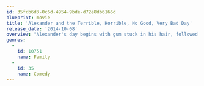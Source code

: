 ```yaml
---
id: 35fcb6d3-0c6d-4954-9bde-d72e8db6166d
blueprint: movie
title: 'Alexander and the Terrible, Horrible, No Good, Very Bad Day'
release_date: '2014-10-08'
overview: "Alexander's day begins with gum stuck in his hair, followed by more calamities. Though he finds little sympathy from his family and begins to wonder if bad things only happen to him, his mom, dad, brother, and sister all find themselves living through their own terrible, horrible, no good, very bad day."
genres:
  -
    id: 10751
    name: Family
  -
    id: 35
    name: Comedy
---
```

